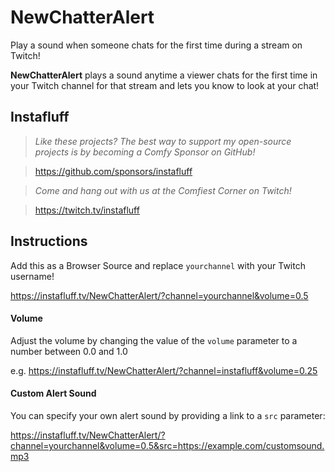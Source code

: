 # NewChatterAlert
Play a sound when someone chats for the first time during a stream on Twitch!

**NewChatterAlert** plays a sound anytime a viewer chats for the first time in your Twitch channel for that stream and lets you know to look at your chat!

## Instafluff ##
> *Like these projects? The best way to support my open-source projects is by becoming a Comfy Sponsor on GitHub!*

> https://github.com/sponsors/instafluff

> *Come and hang out with us at the Comfiest Corner on Twitch!*

> https://twitch.tv/instafluff

## Instructions ##

Add this as a Browser Source and replace `yourchannel` with your Twitch username!

https://instafluff.tv/NewChatterAlert/?channel=yourchannel&volume=0.5

#### Volume

Adjust the volume by changing the value of the `volume` parameter to a number between 0.0 and 1.0

e.g. https://instafluff.tv/NewChatterAlert/?channel=instafluff&volume=0.25

#### Custom Alert Sound

You can specify your own alert sound by providing a link to a `src` parameter:


https://instafluff.tv/NewChatterAlert/?channel=yourchannel&volume=0.5&src=https://example.com/customsound.mp3
